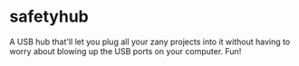 # safetyhub
A USB hub that'll let you plug all your zany projects into it without having to worry about blowing up the USB ports on your computer. Fun!
